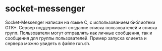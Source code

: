 # socket-messenger
Socket-Messenger написан на языке С, с использованием библиотеки GTK+.
Сервер поддерживает создание списка пользователей и списка групп.
Пользователи могут отправлять как личные сообщения, так и сообщения для группы пользователей.
Пример запуска клиента и сервера можно увидеть в файле run.sh. 
